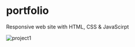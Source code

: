 # portfolio
Responsive web site with HTML, CSS & JavaScirpt

![project1](https://user-images.githubusercontent.com/111262557/189787306-88821e72-65b0-4656-a7a5-2b890a3fc68b.png)
